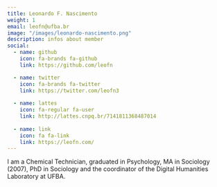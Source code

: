 ```yaml
---
title: Leonardo F. Nascimento
weight: 1
email: leofn@ufba.br
image: "/images/leonardo-nascimento.png"
description: infos about member
social:
  - name: github
    icon: fa-brands fa-github
    link: https://github.com/leofn

  - name: twitter
    icon: fa-brands fa-twitter
    link: https://twitter.com/leofn3
    
  - name: lattes
    icon: fa-regular fa-user
    link: http://lattes.cnpq.br/7141811368487014
    
  - name: link
    icon: fa fa-link
    link: https://leofn.com/
---
```


I am a Chemical Technician, graduated in Psychology, MA in Sociology (2007), PhD in Sociology and the coordinator of the Digital Humanities Laboratory at UFBA.
